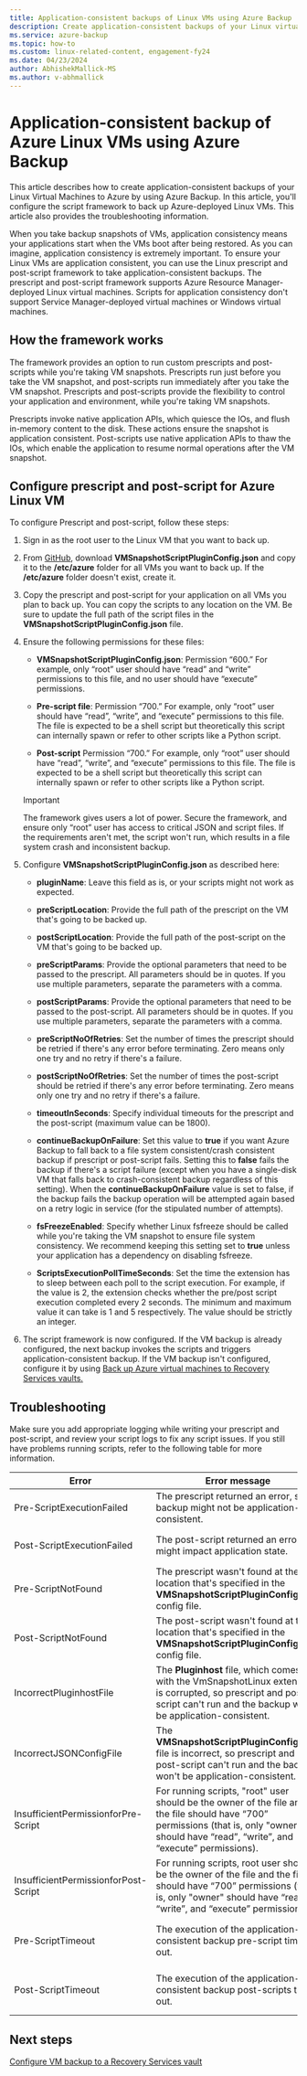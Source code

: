 ```yaml
---
title: Application-consistent backups of Linux VMs using Azure Backup
description: Create application-consistent backups of your Linux virtual machines to Azure. This article explains configuring the script framework to back up Azure-deployed Linux VMs. This article also includes troubleshooting information.
ms.service: azure-backup
ms.topic: how-to
ms.custom: linux-related-content, engagement-fy24
ms.date: 04/23/2024
author: AbhishekMallick-MS
ms.author: v-abhmallick
---
```


# Application-consistent backup of Azure Linux VMs using Azure Backup

This article describes how to create application-consistent backups of your Linux Virtual Machines to Azure by using Azure Backup. In this article, you'll configure the script framework to back up Azure-deployed Linux VMs. This article also provides the troubleshooting information.

When you take backup snapshots of VMs, application consistency means your applications start when the VMs boot after being restored. As you can imagine, application consistency is extremely important. To ensure your Linux VMs are application consistent, you can use the Linux prescript and post-script framework to take application-consistent backups. The prescript and post-script framework supports Azure Resource Manager-deployed Linux virtual machines. Scripts for application consistency don't support Service Manager-deployed virtual machines or Windows virtual machines.

## How the framework works

The framework provides an option to run custom prescripts and post-scripts while you're taking VM snapshots. Prescripts run just before you take the VM snapshot, and post-scripts run immediately after you take the VM snapshot. Prescripts and post-scripts provide the flexibility to control your application and environment, while you're taking VM snapshots.

Prescripts invoke native application APIs, which quiesce the IOs, and flush in-memory content to the disk. These actions ensure the snapshot is application consistent. Post-scripts use native application APIs to thaw the IOs, which enable the application to resume normal operations after the VM snapshot.

## Configure prescript and post-script for Azure Linux VM

To configure Prescript and post-script, follow these steps:

1. Sign in as the root user to the Linux VM that you want to back up.

2. From [GitHub](https://github.com/MicrosoftAzureBackup/VMSnapshotPluginConfig), download **VMSnapshotScriptPluginConfig.json** and copy it to the **/etc/azure** folder for all VMs you want to back up. If the **/etc/azure** folder doesn't exist, create it.

3. Copy the prescript and post-script for your application on all VMs you plan to back up. You can copy the scripts to any location on the VM. Be sure to update the full path of the script files in the **VMSnapshotScriptPluginConfig.json** file.

4. Ensure the following permissions for these files:

   - **VMSnapshotScriptPluginConfig.json**: Permission “600.” For example, only “root” user should have “read” and “write” permissions to this file, and no user should have “execute” permissions.

   - **Pre-script file**: Permission “700.”  For example, only “root” user should have “read”, “write”, and “execute” permissions to this file. The file is expected to be a shell script but theoretically this script can internally spawn or refer to other scripts like a Python script.

   - **Post-script** Permission “700.” For example, only “root” user should have “read”, “write”, and “execute” permissions to this file. The file is expected to be a shell script but theoretically this script can internally spawn or refer to other scripts like a Python script.

   > [!IMPORTANT]
   > The framework gives users a lot of power. Secure the framework, and ensure only “root” user has access to critical JSON and script files.
   > If the requirements aren't met, the script won't run, which results in a file system crash and inconsistent backup.
   >

5. Configure **VMSnapshotScriptPluginConfig.json** as described here:
    - **pluginName**: Leave this field as is, or your scripts might not work as expected.

    - **preScriptLocation**: Provide the full path of the prescript on the VM that's going to be backed up.

    - **postScriptLocation**: Provide the full path of the post-script on the VM that's going to be backed up.

    - **preScriptParams**: Provide the optional parameters that need to be passed to the prescript. All parameters should be in quotes. If you use multiple parameters, separate the parameters with a comma.

    - **postScriptParams**: Provide the optional parameters that need to be passed to the post-script. All parameters should be in quotes. If you use multiple parameters, separate the parameters with a comma.

    - **preScriptNoOfRetries**: Set the number of times the prescript should be retried if there's any error before terminating. Zero means only one try and no retry if there's a failure.

    - **postScriptNoOfRetries**:  Set the number of times the post-script should be retried if there's any error before terminating. Zero means only one try and no retry if there's a failure.

    - **timeoutInSeconds**: Specify individual timeouts for the prescript and the post-script (maximum value can be 1800).

    - **continueBackupOnFailure**: Set this value to **true** if you want Azure Backup to fall back to a file system consistent/crash consistent backup if prescript or post-script fails. Setting this to **false** fails the backup if there's a script failure (except when you have a single-disk VM that falls back to crash-consistent backup regardless of this setting). When the **continueBackupOnFailure** value is set to false, if the backup fails the backup operation will be attempted again based on a retry logic in service (for the stipulated number of attempts).

    - **fsFreezeEnabled**: Specify whether Linux fsfreeze should be called while you're taking the VM snapshot to ensure file system consistency. We recommend keeping this setting set to **true** unless your application has a dependency on disabling fsfreeze.

    - **ScriptsExecutionPollTimeSeconds**: Set the time the extension has to sleep between each poll to the script execution. For example, if the value is 2, the extension checks whether the pre/post script execution completed every 2 seconds. The minimum and maximum value it can take is 1 and 5 respectively. The value should be strictly an integer.

6. The script framework is now configured. If the VM backup is already configured, the next backup invokes the scripts and triggers application-consistent backup. If the VM backup isn't configured, configure it by using [Back up Azure virtual machines to Recovery Services vaults.](./backup-azure-vms-first-look-arm.md)

## Troubleshooting

Make sure you add appropriate logging while writing your prescript and post-script, and review your script logs to fix any script issues. If you still have problems running scripts, refer to the following table for more information.

| Error | Error message | Recommended action |
| ------------------------ | -------------- | ------------------ |
| Pre-ScriptExecutionFailed |The prescript returned an error, so backup might not be application-consistent.| Look at the failure logs for your script to fix the issue.|  
|Post-ScriptExecutionFailed |The post-script returned an error that might impact application state. |Look at the failure logs for your script to fix the issue and check the application state. |
| Pre-ScriptNotFound |The prescript wasn't found at the location that's specified in the **VMSnapshotScriptPluginConfig.json** config file. |Make sure that prescript is present at the path that's specified in the config file to ensure application-consistent backup.|
| Post-ScriptNotFound |The post-script wasn't found at the location that's specified in the **VMSnapshotScriptPluginConfig.json** config file. |Make sure that post-script is present at the path that's specified in the config file to ensure application-consistent backup.|
| IncorrectPluginhostFile |The **Pluginhost** file, which comes with the VmSnapshotLinux extension, is corrupted, so prescript and post-script can't run and the backup won't be application-consistent.| Uninstall the **VmSnapshotLinux** extension, and it will automatically be reinstalled with the next backup to fix the problem. |
| IncorrectJSONConfigFile | The **VMSnapshotScriptPluginConfig.json** file is incorrect, so prescript and post-script can't run and the backup won't be application-consistent. | Download the copy from [GitHub](https://github.com/MicrosoftAzureBackup/VMSnapshotPluginConfig) and configure it again. |
| InsufficientPermissionforPre-Script | For running scripts, "root" user should be the owner of the file and the file should have “700” permissions (that is, only "owner" should have “read”, “write”, and “execute” permissions). | Make sure “root” user is the “owner” of the script file and that only "owner" has “read”, “write” and “execute” permissions. |
| InsufficientPermissionforPost-Script | For running scripts, root user should be the owner of the file and the file should have “700” permissions (that is, only "owner" should have “read”, “write”, and “execute” permissions). | Make sure “root” user is the “owner” of the script file and that only "owner" has “read”, “write” and “execute” permissions. |
| Pre-ScriptTimeout | The execution of the application-consistent backup pre-script timed-out. | Check the script and increase the timeout in the **VMSnapshotScriptPluginConfig.json** file that's located at **/etc/azure**. |
| Post-ScriptTimeout | The execution of the application-consistent backup post-scripts timed out. | Check the script and increase the timeout in the **VMSnapshotScriptPluginConfig.json** file that's located at **/etc/azure**. |

## Next steps

[Configure VM backup to a Recovery Services vault](./backup-azure-vms-first-look-arm.md)

